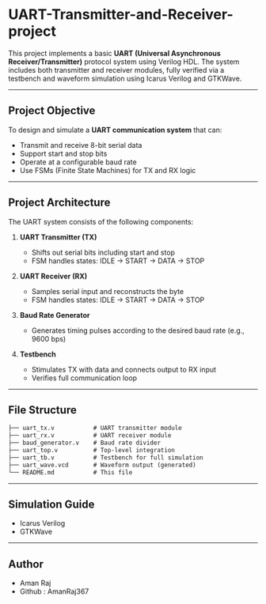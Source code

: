 # UART-Transmitter-and-Receiver-project

This project implements a basic **UART (Universal Asynchronous Receiver/Transmitter)** protocol system using Verilog HDL. The system includes both transmitter and receiver modules, fully verified via a testbench and waveform simulation using Icarus Verilog and GTKWave.

---

##  Project Objective

To design and simulate a **UART communication system** that can:
- Transmit and receive 8-bit serial data
- Support start and stop bits
- Operate at a configurable baud rate
- Use FSMs (Finite State Machines) for TX and RX logic

---

##  Project Architecture

The UART system consists of the following components:

1. **UART Transmitter (TX)**
   - Shifts out serial bits including start and stop
   - FSM handles states: IDLE → START → DATA → STOP

2. **UART Receiver (RX)**
   - Samples serial input and reconstructs the byte
   - FSM handles states: IDLE → START → DATA → STOP

3. **Baud Rate Generator**
   - Generates timing pulses according to the desired baud rate (e.g., 9600 bps)

4. **Testbench**
   - Stimulates TX with data and connects output to RX input
   - Verifies full communication loop

---

##  File Structure

```txt
├── uart_tx.v           # UART transmitter module
├── uart_rx.v           # UART receiver module
├── baud_generator.v    # Baud rate divider
├── uart_top.v          # Top-level integration
├── uart_tb.v           # Testbench for full simulation
├── uart_wave.vcd       # Waveform output (generated)
└── README.md           # This file
```

---

## Simulation Guide
- Icarus Verilog
- GTKWave

---

## Author
- Aman Raj
- Github : AmanRaj367
